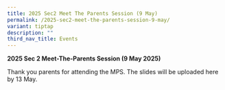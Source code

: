 ```yaml
---
title: 2025 Sec2 Meet The Parents Session (9 May)
permalink: /2025-sec2-meet-the-parents-session-9-may/
variant: tiptap
description: ""
third_nav_title: Events
---
```

<p><strong>2025 Sec 2 Meet-The-Parents Session (9 May 2025)</strong>
</p>
<p>Thank you parents for attending the MPS. The slides will be uploaded here
by 13 May.</p>
